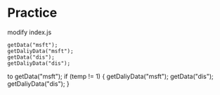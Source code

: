 # Practice

modify index.js   
    
    getData("msft");
    getDaliyData("msft");   
    getData("dis");
    getDaliyData("dis");
 to
    getData("msft");
    if (temp != 1) {
        getDaliyData("msft");
        getData("dis");
        getDaliyData("dis");
    }
